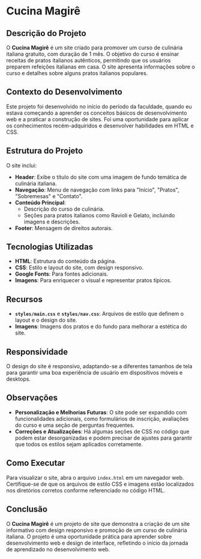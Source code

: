 # Cucina Magirê

## Descrição do Projeto

O **Cucina Magirê** é um site criado para promover um curso de culinária italiana gratuito, com duração de 1 mês. O objetivo do curso é ensinar receitas de pratos italianos autênticos, permitindo que os usuários preparem refeições italianas em casa. O site apresenta informações sobre o curso e detalhes sobre alguns pratos italianos populares.

## Contexto do Desenvolvimento

Este projeto foi desenvolvido no início do período da faculdade, quando eu estava começando a aprender os conceitos básicos de desenvolvimento web e a praticar a construção de sites. Foi uma oportunidade para aplicar os conhecimentos recém-adquiridos e desenvolver habilidades em HTML e CSS.

## Estrutura do Projeto

O site inclui:

- **Header**: Exibe o título do site com uma imagem de fundo temática de culinária italiana.
- **Navegação**: Menu de navegação com links para "Início", "Pratos", "Sobremesas" e "Contato".
- **Conteúdo Principal**:
  - Descrição do curso de culinária.
  - Seções para pratos italianos como Ravioli e Gelato, incluindo imagens e descrições.
- **Footer**: Mensagem de direitos autorais.

## Tecnologias Utilizadas

- **HTML**: Estrutura do conteúdo da página.
- **CSS**: Estilo e layout do site, com design responsivo.
- **Google Fonts**: Para fontes adicionais.
- **Imagens**: Para enriquecer o visual e representar pratos típicos.

## Recursos

- **`styles/main.css`** e **`styles/nav.css`**: Arquivos de estilo que definem o layout e o design do site.
- **Imagens**: Imagens dos pratos e do fundo para melhorar a estética do site.

## Responsividade

O design do site é responsivo, adaptando-se a diferentes tamanhos de tela para garantir uma boa experiência de usuário em dispositivos móveis e desktops.

## Observações

- **Personalização e Melhorias Futuras**: O site pode ser expandido com funcionalidades adicionais, como formulários de inscrição, avaliações do curso e uma seção de perguntas frequentes.
- **Correções e Atualizações**: Há algumas seções de CSS no código que podem estar desorganizadas e podem precisar de ajustes para garantir que todos os estilos sejam aplicados corretamente.

## Como Executar

Para visualizar o site, abra o arquivo `index.html` em um navegador web. Certifique-se de que os arquivos de estilo CSS e imagens estão localizados nos diretórios corretos conforme referenciado no código HTML.

## Conclusão

O **Cucina Magirê** é um projeto de site que demonstra a criação de um site informativo com design responsivo e promoção de um curso de culinária italiana. O projeto é uma oportunidade prática para aprender sobre desenvolvimento web e design de interface, refletindo o início da jornada de aprendizado no desenvolvimento web.
